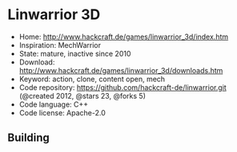 # Linwarrior 3D

- Home: http://www.hackcraft.de/games/linwarrior_3d/index.htm
- Inspiration: MechWarrior
- State: mature, inactive since 2010
- Download: http://www.hackcraft.de/games/linwarrior_3d/downloads.htm
- Keyword: action, clone, content open, mech
- Code repository: https://github.com/hackcraft-de/linwarrior.git (@created 2012, @stars 23, @forks 5)
- Code language: C++
- Code license: Apache-2.0

## Building
